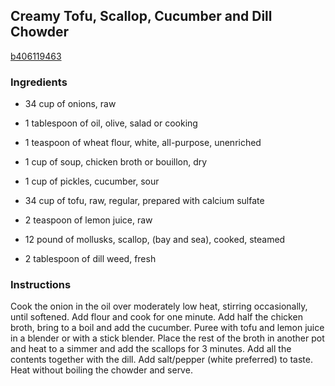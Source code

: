 ## Creamy Tofu, Scallop, Cucumber and Dill Chowder

[b406119463](http://www.food.com/recipe/creamy-tofu-scallop-cucumber-and-dill-chowder-481197)

### Ingredients

 - 34 cup of onions, raw

 - 1 tablespoon of oil, olive, salad or cooking

 - 1 teaspoon of wheat flour, white, all-purpose, unenriched

 - 1 cup of soup, chicken broth or bouillon, dry

 - 1 cup of pickles, cucumber, sour

 - 34 cup of tofu, raw, regular, prepared with calcium sulfate

 - 2 teaspoon of lemon juice, raw

 - 12 pound of mollusks, scallop, (bay and sea), cooked, steamed

 - 2 tablespoon of dill weed, fresh

### Instructions

Cook the onion in the oil over moderately low heat, stirring occasionally, until softened. Add flour and cook for one minute. Add half the chicken broth, bring to a boil and add the cucumber. Puree with tofu and lemon juice in a blender or with a stick blender. Place the rest of the broth in another pot and heat to a simmer and add the scallops for 3 minutes. Add all the contents together with the dill. Add salt/pepper (white preferred) to taste. Heat without boiling the chowder and serve.